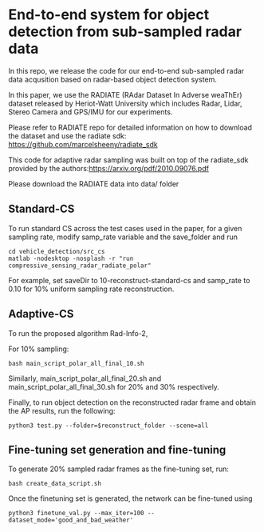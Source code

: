 # End-to-end system for object detection from sub-sampled radar data

In this repo, we release the code for our end-to-end sub-sampled radar data acqusition based on radar-based object detection system. 

In this paper, we use the RADIATE (RAdar Dataset In Adverse weaThEr) dataset released by Heriot-Watt University which includes Radar, Lidar, Stereo Camera and GPS/IMU for our experiments. 

Please refer to RADIATE repo for detailed information on how to download the dataset and use the radiate sdk: https://github.com/marcelsheeny/radiate_sdk

This code for adaptive radar sampling was built on top of the radiate_sdk provided by the authors:https://arxiv.org/pdf/2010.09076.pdf


Please download the RADIATE data into data/ folder 


## Standard-CS 

To run standard CS across the test cases used in the paper, for a given sampling rate, 
modify samp_rate variable and the save_folder and run 
```
cd vehicle_detection/src_cs
matlab -nodesktop -nosplash -r "run compressive_sensing_radar_radiate_polar"
```
For example, set saveDir to 10-reconstruct-standard-cs and samp_rate to 0.10 for 10% uniform sampling rate reconstruction. 

## Adaptive-CS

To run the proposed algorithm Rad-Info-2, 

For 10% sampling: 
```
bash main_script_polar_all_final_10.sh 
```
Similarly, main_script_polar_all_final_20.sh and main_script_polar_all_final_30.sh for 20% and 30% respectively. 

Finally, to run object detection on the reconstructed radar frame and obtain the AP results, run the following:

```
python3 test.py --folder=$reconstruct_folder --scene=all
```

## Fine-tuning set generation and fine-tuning

To generate 20% sampled radar frames as the fine-tuning set, run:

```
bash create_data_script.sh
```
Once the finetuning set is generated, the network can be fine-tuned using

```
python3 finetune_val.py --max_iter=100 --dataset_mode='good_and_bad_weather'
```


